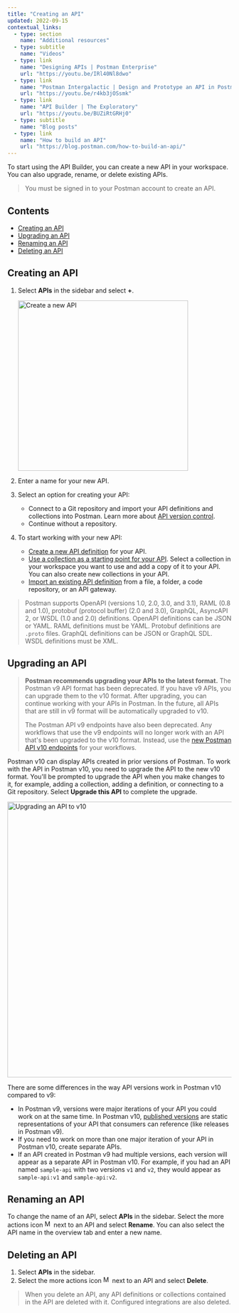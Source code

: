 ```yaml
---
title: "Creating an API"
updated: 2022-09-15
contextual_links:
  - type: section
    name: "Additional resources"
  - type: subtitle
    name: "Videos"
  - type: link
    name: "Designing APIs | Postman Enterprise"
    url: "https://youtu.be/IRl40Nl8dwo"
  - type: link
    name: "Postman Intergalactic | Design and Prototype an API in Postman"
    url: "https://youtu.be/r4kb3jOSsmk"
  - type: link
    name: "API Builder | The Exploratory"
    url: "https://youtu.be/BUZiRtGRHj0"
  - type: subtitle
    name: "Blog posts"
  - type: link
    name: "How to build an API"
    url: "https://blog.postman.com/how-to-build-an-api/"
---
```


To start using the API Builder, you can create a new API in your workspace. You can also upgrade, rename, or delete existing APIs.

> You must be signed in to your Postman account to create an API.

## Contents

* [Creating an API](#creating-an-api)
* [Upgrading an API](#upgrading-an-api)
* [Renaming an API](#renaming-an-api)
* [Deleting an API](#deleting-an-api)

## Creating an API

1. Select **APIs** in the sidebar and select **+**.

    <img alt="Create a new API" src="https://assets.postman.com/postman-docs/v10/api-builder-create-v10.jpg" width ="382px"/>

1. Enter a name for your new API.
1. Select an option for creating your API:

    * Connect to a Git repository and import your API definitions and collections into Postman. Learn more about [API version control](/docs/designing-and-developing-your-api/versioning-an-api/versioning-an-api-overview/).
    * Continue without a repository.

1. To start working with your new API:

    * [Create a new API definition](/docs/designing-and-developing-your-api/developing-an-api/defining-an-api/#generating-an-api-definition) for your API.
    * [Use a collection as a starting point for your API](/docs/designing-and-developing-your-api/developing-an-api/adding-api-elements/). Select a collection in your workspace you want to use and add a copy of it to your API. You can also create new collections in your API.
    * [Import an existing API definition](/docs/designing-and-developing-your-api/importing-an-api/) from a file, a folder, a code repository, or an API gateway.

> Postman supports OpenAPI (versions 1.0, 2.0, 3.0, and 3.1), RAML (0.8 and 1.0), protobuf (protocol buffer) (2.0 and 3.0), GraphQL, AsyncAPI 2,  or WSDL (1.0 and 2.0) definitions. OpenAPI definitions can be JSON or YAML. RAML definitions must be YAML. Protobuf definitions are `.proto` files. GraphQL definitions can be JSON or GraphQL SDL. WSDL definitions must be XML.

## Upgrading an API

> **Postman recommends upgrading your APIs to the latest format.** The Postman v9 API format has been deprecated. If you have v9 APIs, you can upgrade them to the v10 format. After upgrading, you can continue working with your APIs in Postman. In the future, all APIs that are still in v9 format will be automatically upgraded to v10.
>
> The Postman API v9 endpoints have also been deprecated. Any workflows that use the v9 endpoints will no longer work with an API that's been upgraded to the v10 format. Instead, use the [new Postman API v10 endpoints](/docs/developer/postman-api/intro-api/#about-v9-and-v10-apis) for your workflows.

Postman v10 can display APIs created in prior versions of Postman. To work with the API in Postman v10, you need to upgrade the API to the new v10 format. You'll be prompted to upgrade the API when you make changes to it, for example, adding a collection, adding a definition, or connecting to a Git repository. Select **Upgrade this API** to complete the upgrade.

<img alt="Upgrading an API to v10" src="https://assets.postman.com/postman-docs/v10/api-builder-upgrade-v10.jpg" width ="618px"/>

There are some differences in the way API versions work in Postman v10 compared to v9:

* In Postman v9, versions were major iterations of your API you could work on at the same time. In Postman v10, [published versions](/docs/designing-and-developing-your-api/versioning-an-api/api-versions/) are static representations of your API that consumers can reference (like releases in Postman v9).
* If you need to work on more than one major iteration of your API in Postman v10, create separate APIs.
* If an API created in Postman v9 had multiple versions, each version will appear as a separate API in Postman v10. For example, if you had an API named `sample-api` with two versions `v1` and `v2`, they would appear as `sample-api:v1` and `sample-api:v2`.

## Renaming an API

To change the name of an API, select **APIs** in the sidebar. Select the more actions icon <img alt="More actions icon" src="https://assets.postman.com/postman-docs/icon-more-actions-v9.jpg#icon" width="16px"> next to an API and select **Rename**. You can also select the API name in the overview tab and enter a new name.

## Deleting an API

1. Select **APIs** in the sidebar.
1. Select the more actions icon <img alt="More actions icon" src="https://assets.postman.com/postman-docs/icon-more-actions-v9.jpg#icon" width="16px"> next to an API and select **Delete**.

> When you delete an API, any API definitions or collections contained in the API are deleted with it. Configured integrations are also deleted.
